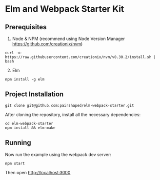 # Elm and Webpack Starter Kit

## Prerequisites

1. Node & NPM (recommend using Node Version Manager https://github.com/creationix/nvm)
```
curl -o- https://raw.githubusercontent.com/creationix/nvm/v0.30.2/install.sh | bash
```

2. Elm
```
npm install -g elm
```

## Project Installation

```
git clone git@github.com:pairshaped/elm-webpack-starter.git
```

After cloning the repository, install all the necessary dependencies:

```
cd elm-webpack-starter
npm install && elm-make
```

## Running

Now run the example using the webpack dev server:

```
npm start
```

Then open [http://localhost:3000](http://localhost:3000)
